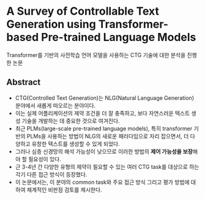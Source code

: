 # A Survey of Controllable Text Generation using Transformer-based Pre-trained Language Models

Transformer를 기반의 사전학습 언어 모델을 사용하는 CTG 기술에 대한 분석을 진행한 논문


## Abstract

- CTG(Controlled Text Generation)는 NLG(Natural Language Generation) 분야에서 새롭게 떠오르는 분야이다.
- 이는 실제 어플리케이션의 제약 조건을 더 잘 충족하고, 보다 자연스러운 텍스트 생성 기술을 개발하는 데 중요한 것으로 여겨진다.
- 최근 PLMs(large-scale pre-trained language models), 특히 transformer 기반의 PLMs을 사용하는 방법이 NLG의 새로운 패러다임으로 자리 잡으면서, 더 다양하고 유창한 텍스트를 생성할 수 있게 되었다.
- 그러나 심층 신경망의 해석 가능성이 낮으므로 이러한 방법의 **제어 가능성을 보장**해야 할 필요성이 있다.
- 근 3-4년 간 다양한 유형의 제약이 필요할 수 있는 여러 CTG task를 대상으로 하는 각기 다른 접근 방식이 등장했다.
- 이 논문에서는, 이 분야의 common task와 주요 접근 방식 그리고 평가 방법에 대하여 체계적인 비판점 검토를 제시한다.
